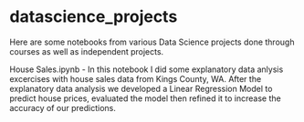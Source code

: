 # datascience_projects
Here are some notebooks from various Data Science projects done through courses as well as independent projects.

House Sales.ipynb - In this notebook I did some explanatory data anlysis excercises with house sales data from Kings County, WA.  After the explanatory data analysis we developed a Linear Regression Model to predict house prices, evaluated the model then refined it to increase the accuracy of our predictions.
